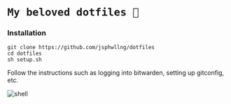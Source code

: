 # `My beloved dotfiles 🐒`

### Installation
```
git clone https://github.com/jsphwllng/dotfiles
cd dotfiles
sh setup.sh
```

Follow the instructions such as logging into bitwarden, setting up gitconfig, etc.

![shell](code/dotfiles/media/welcome.png "shell")